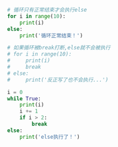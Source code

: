 
<BlogInfo title="1.else结合循环的使用" author="白日梦想猿" pv=0 read_times=0 pre_cost_time=0分14秒 category="上下文管理器和else块" tag_list="['上下文管理器和else块']" create_time="2022.04.23 15:14:22" update_time="2022.04.23 16:09:35" />

```python
# 循环只有正常结束才会执行else
for i in range(10):
    print(i)
else:
    print('循环正常结束！')

# 如果循环被break打断,else就不会被执行
# for i in range(10):
#     print(i)
#     break
# else:
#     print('反正写了也不会执行...')

i = 0
while True:
    print(i)
    i += 1
    if i > 2:
        break
else:
    print('else执行了！')

```
